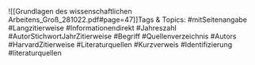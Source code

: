 
![[Grundlagen des wissenschaftlichen Arbeitens_Groß_281022.pdf#page=47]]Tags & Topics:
   #mitSeitenangabe
   #Langzitierweise
   #Informationendirekt
   #Jahreszahl
   #AutorStichwortJahrZitierweise
   #Begriff
   #Quellenverzeichnis
   #Autors
   #HarvardZitierweise
   #Literaturquellen
   #Kurzverweis
   #Identifizierung
   #literaturquellen